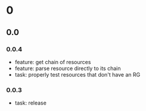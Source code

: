 
# 0

## 0.0

### 0.0.4

- feature: get chain of resources
- feature: parse resource directly to its chain
- task: properly test resources that don't have an RG

### 0.0.3

- task: release
